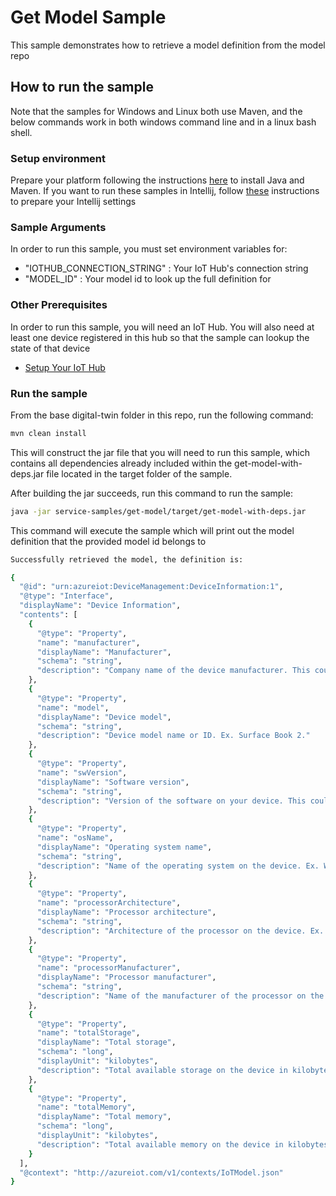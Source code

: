 # Get Model Sample

This sample demonstrates how to retrieve a model definition from the model repo

## How to run the sample

Note that the samples for Windows and Linux both use Maven, and the below commands work in both windows command line and in
a linux bash shell.

### Setup environment
Prepare your platform following the instructions [here][devbox-setup] to install Java and Maven.
If you want to run these samples in Intellij, follow [these][intellij-setup] instructions to prepare your Intellij settings

### Sample Arguments

In order to run this sample, you must set environment variables for:
- "IOTHUB_CONNECTION_STRING" : Your IoT Hub's connection string
- "MODEL_ID" : Your model id to look up the full definition for

### Other Prerequisites
In order to run this sample, you will need an IoT Hub. You will also need at least one device registered in this hub so that the sample can lookup the state of that device
* [Setup Your IoT Hub][lnk-setup-iot-hub]

### Run the sample

From the base digital-twin folder in this repo, run the following command:

```sh
mvn clean install
```

This will construct the jar file that you will need to run this sample, which contains all dependencies already included within the get-model-with-deps.jar file located in the target folder of the sample.

After building the jar succeeds, run this command to run the sample:
```sh
java -jar service-samples/get-model/target/get-model-with-deps.jar
```

This command will execute the sample which will print out the model definition that the provided model id belongs to

```sh
Successfully retrieved the model, the definition is:

{
  "@id": "urn:azureiot:DeviceManagement:DeviceInformation:1",
  "@type": "Interface",
  "displayName": "Device Information",
  "contents": [
    {
      "@type": "Property",
      "name": "manufacturer",
      "displayName": "Manufacturer",
      "schema": "string",
      "description": "Company name of the device manufacturer. This could be the same as the name of the original equipment manufacturer (OEM). Ex. Contoso."
    },
    {
      "@type": "Property",
      "name": "model",
      "displayName": "Device model",
      "schema": "string",
      "description": "Device model name or ID. Ex. Surface Book 2."
    },
    {
      "@type": "Property",
      "name": "swVersion",
      "displayName": "Software version",
      "schema": "string",
      "description": "Version of the software on your device. This could be the version of your firmware. Ex. 1.3.45"
    },
    {
      "@type": "Property",
      "name": "osName",
      "displayName": "Operating system name",
      "schema": "string",
      "description": "Name of the operating system on the device. Ex. Windows 10 IoT Core."
    },
    {
      "@type": "Property",
      "name": "processorArchitecture",
      "displayName": "Processor architecture",
      "schema": "string",
      "description": "Architecture of the processor on the device. Ex. x64 or ARM."
    },
    {
      "@type": "Property",
      "name": "processorManufacturer",
      "displayName": "Processor manufacturer",
      "schema": "string",
      "description": "Name of the manufacturer of the processor on the device. Ex. Intel."
    },
    {
      "@type": "Property",
      "name": "totalStorage",
      "displayName": "Total storage",
      "schema": "long",
      "displayUnit": "kilobytes",
      "description": "Total available storage on the device in kilobytes. Ex. 2048000 kilobytes."
    },
    {
      "@type": "Property",
      "name": "totalMemory",
      "displayName": "Total memory",
      "schema": "long",
      "displayUnit": "kilobytes",
      "description": "Total available memory on the device in kilobytes. Ex. 256000 kilobytes."
    }
  ],
  "@context": "http://azureiot.com/v1/contexts/IoTModel.json"
}
```

[lnk-setup-iot-hub]: https://aka.ms/howtocreateazureiothub
[devbox-setup]: https://github.com/Azure/azure-iot-sdk-java/tree/preview/digital-twin/doc/java-devbox-setup.md
[intellij-setup]: https://github.com/Azure/azure-iot-sdk-java/tree/preview/digital-twin/doc/building_sdk.mdlding_sdk.md
